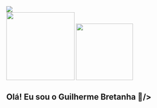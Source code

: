 <div>
  <img src="https://capsule-render.vercel.app/api?type=waving&height=300&color=gradient&fontAlignY=0"/>
</div>
<div>
  <img height="180cm" src="https://github-readme-stats.vercel.app/api?username=BFGui&show_icons=true&theme=merko&include_all_commits=true&count_private=true"/>
  <img height="150cm" src="https://github-readme-stats.vercel.app/api/top-langs/?username=BFGui&layout=compact&langs_count=16&theme=merko"/>
</div>


## Olá! Eu sou o Guilherme Bretanha 👋/>

<!--
**BFGui/BFGui** is a ✨ _special_ ✨ repository because its `README.md` (this file) appears on your GitHub profile.

Here are some ideas to get you started:

- 🔭 I’m currently working on ...
- 🌱 I’m currently learning ...
- 👯 I’m looking to collaborate on ...
- 🤔 I’m looking for help with ...
- 💬 Ask me about ...
- 📫 How to reach me: ...
- 😄 Pronouns: ...
- ⚡ Fun fact: ...
-->

